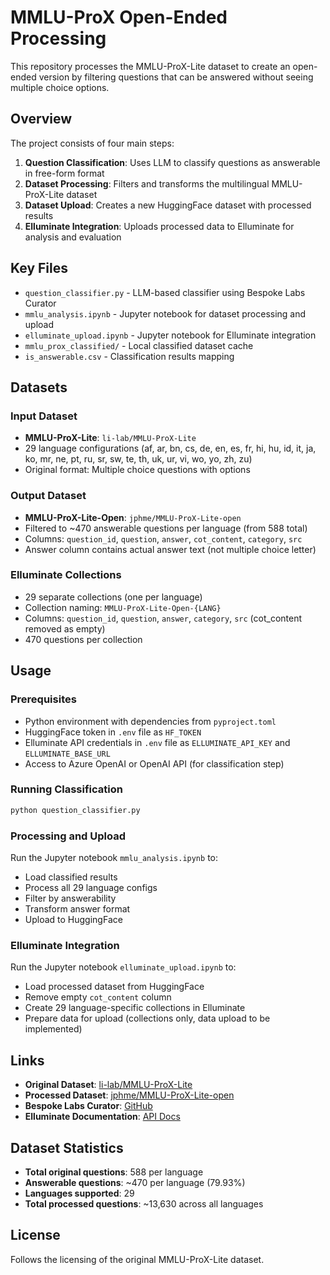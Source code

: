 # MMLU-ProX Open-Ended Processing

This repository processes the MMLU-ProX-Lite dataset to create an open-ended version by filtering questions that can be answered without seeing multiple choice options.

## Overview

The project consists of four main steps:
1. **Question Classification**: Uses LLM to classify questions as answerable in free-form format
2. **Dataset Processing**: Filters and transforms the multilingual MMLU-ProX-Lite dataset
3. **Dataset Upload**: Creates a new HuggingFace dataset with processed results
4. **Elluminate Integration**: Uploads processed data to Elluminate for analysis and evaluation

## Key Files

- `question_classifier.py` - LLM-based classifier using Bespoke Labs Curator
- `mmlu_analysis.ipynb` - Jupyter notebook for dataset processing and upload
- `elluminate_upload.ipynb` - Jupyter notebook for Elluminate integration
- `mmlu_prox_classified/` - Local classified dataset cache
- `is_answerable.csv` - Classification results mapping

## Datasets

### Input Dataset
- **MMLU-ProX-Lite**: `li-lab/MMLU-ProX-Lite` 
- 29 language configurations (af, ar, bn, cs, de, en, es, fr, hi, hu, id, it, ja, ko, mr, ne, pt, ru, sr, sw, te, th, uk, ur, vi, wo, yo, zh, zu)
- Original format: Multiple choice questions with options

### Output Dataset  
- **MMLU-ProX-Lite-Open**: `jphme/MMLU-ProX-Lite-open`
- Filtered to ~470 answerable questions per language (from 588 total)
- Columns: `question_id`, `question`, `answer`, `cot_content`, `category`, `src`
- Answer column contains actual answer text (not multiple choice letter)

### Elluminate Collections
- 29 separate collections (one per language)
- Collection naming: `MMLU-ProX-Lite-Open-{LANG}`
- Columns: `question_id`, `question`, `answer`, `category`, `src` (cot_content removed as empty)
- 470 questions per collection

## Usage

### Prerequisites
- Python environment with dependencies from `pyproject.toml`
- HuggingFace token in `.env` file as `HF_TOKEN`
- Elluminate API credentials in `.env` file as `ELLUMINATE_API_KEY` and `ELLUMINATE_BASE_URL`
- Access to Azure OpenAI or OpenAI API (for classification step)

### Running Classification
```bash
python question_classifier.py
```

### Processing and Upload
Run the Jupyter notebook `mmlu_analysis.ipynb` to:
- Load classified results
- Process all 29 language configs
- Filter by answerability 
- Transform answer format
- Upload to HuggingFace

### Elluminate Integration
Run the Jupyter notebook `elluminate_upload.ipynb` to:
- Load processed dataset from HuggingFace
- Remove empty `cot_content` column
- Create 29 language-specific collections in Elluminate
- Prepare data for upload (collections only, data upload to be implemented)

## Links

- **Original Dataset**: [li-lab/MMLU-ProX-Lite](https://huggingface.co/datasets/li-lab/MMLU-ProX-Lite)
- **Processed Dataset**: [jphme/MMLU-ProX-Lite-open](https://huggingface.co/datasets/jphme/MMLU-ProX-Lite-open)
- **Bespoke Labs Curator**: [GitHub](https://github.com/bespokelabsai/curator)
- **Elluminate Documentation**: [API Docs](https://docs.elluminate.de/llms-full.txt)

## Dataset Statistics

- **Total original questions**: 588 per language
- **Answerable questions**: ~470 per language (79.93%)
- **Languages supported**: 29
- **Total processed questions**: ~13,630 across all languages

## License

Follows the licensing of the original MMLU-ProX-Lite dataset.